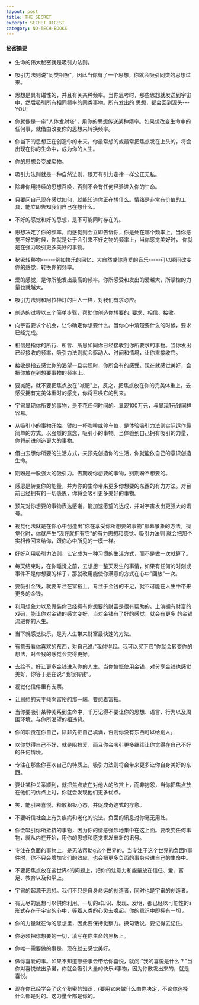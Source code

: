 ```yaml
---
layout: post
title: THE SECRET
excerpt: SECRET DIGEST
category: NO-TECH-BOOKS
---
```


#### 秘密摘要

- 生命的伟大秘密就是吸引力法则。
- 吸引力法则说"同类相吸"。因此当你有了一个思想，你就会吸引同类的思想过来。
- 思想是具有磁性的，并且有关某种频率。当你思考时，那些思想就发送到宇宙中，然后吸引所有相同频率的同类事物。所有发出的
  思想，都会回到源头---YOU!
- 你就像是一座"人体发射塔"，用你的思想传送某种频率。如果想改变生命中的任何事，就借由改变你的思想来转换频率。
- 你当下的思想正在创造你的未来。你最常想的或最常把焦点发在上头的，将会出现在你的生命中，成为你的人生。
- 你的思想会变成实物。
  
- 吸引力法则就是一种自然法则，跟万有引力定律一样公正无私。
- 除非你用持续的思想召唤，否则不会有任何经验进入你的生命。
- 只要问自己现在感觉如何，就能知道你正在想什么。情绪是非常有价值的工具，能立即告知我们自己在想什么。
- 不好的感觉和好的思想，是不可能同时存在的。
- 思想决定了你的频率，而感觉则会立即告诉你，你是处在哪个频率上。当你感觉不好的时候，你就是处于会引来不好之物的频率上，当你感觉美好时，
  你就是在强力吸引更多美好的事物。
- 秘密转移物------例如快乐的回忆、大自然或你喜爱的音乐-----可以瞬间改变你的感觉，转换你的频率。
- 爱的感觉，是你所能发出最高的频率。你所感受和发出的爱越大，所掌控的力量也就越大。

- 吸引力法则和阿拉神灯的巨人一样，对我们有求必应。
- 创造的过程以三个简单步骤，帮助你创造你想要的: 要求、相信、接收。
- 向宇宙要求个机会，让你确定你想要什么。当你心中清楚要什么的时候，要求已经完成。
- 相信是指你的所行、所言、所思如同你已经接收到你所要求的事物。当你发出已经接收的频率，吸引力法则就会驱动人、时间和情境，让你来接收它。
- 接收是指去感觉你的渴望一旦实现时，你所会有的感受。现在就感觉美好，会把你放在到想要事物的频率上。
- 要减肥，就不要把焦点放在"减肥"上，反之，把焦点放在你的完美体重上。去感受拥有完美体重时的感觉，你将召唤它的到来。
- 宇宙显现你所要的事物，是不花任何时间的。显现100万元，与显现1元钱同样容易。
- 从吸引小的事物开始，譬如一杯咖啡或停车位，是体验吸引力法则实际运作最简单的方式。以强烈的意念，吸引小的事物。当体验到自己拥有吸引的力量，你将前进创造更大的事物。
- 借由去想你所要的生活方式，来预先创造你的生活，你就能依自己的意识创造生命。


- 期盼是一股强大的吸引力。去期盼你想要的事物，别期盼不想要的。
- 感恩是转变你的能量，并为你的生命带来更多你想要的东西的有力方法。对目前已经拥有的一切感恩，你将会吸引更多美好的事物。
- 预先对你想要的事物表达感谢，能加速愿望的达成，并对宇宙发出更强大的讯号。
- 视觉化法就是在你心中创造出"你在享受你所想要的事物"那幕景象的方法。视觉化时，你就产生"现在就拥有它"的有力思想和感觉。吸引力法则
  就会把那个实相传回来给你，跟你心中所见的一模一样。
- 好好利用吸引力法则，让它成为一种习惯的生活方式，而不是做一次就算了。
- 每天结束时，在你睡觉之前，去想想一整天发生的事情，如果有任何的时刻或事件不是你想要的样子，那就改用能使你满意的方式在心中"回放"一次。


- 要吸引金钱，就要专注在富裕上。专注于金钱的不足，就不可能在人生中带来更多的金钱。
- 利用想象力以及假装你已经拥有你想要的财富是很有帮助的。上演拥有财富的戏码，能让你对金钱的感觉变好，当对金钱有了好的感觉，就会有更多
  的金钱流进你的人生。
- 当下就感觉快乐，是为人生带来财富最快速的方法。
- 有意去看你喜欢的东西，对自己说:"我付得起。我可以买下它"你就会转变你的想法，对金钱的感觉会变得更好。
- 去给予，好让更多金钱进入你的人生。当你慷慨使用金钱，对分享金钱也感觉美好，你等于是在说:"我很有钱"。
- 视觉化信件里有支票。
- 让思想的天平倾向富裕的那一端。要想着富裕。


- 当你要吸引某种关系到生命中，千万记得不要让你的思想、语言、行为以及周围环境，与你所渴望的相违背。
- 你的职责在你自己，除非先把自己填满，否则你没有东西可以给别人。
- 以你觉得自己不好，就是阻挡爱，而且你会吸引更多继续让你觉得在自己不好的任何情境。
- 专注在那些你喜欢自己的特质上，吸引力法则将会带来更多让你自身美好的东西。
- 要让某种关系顺利，就把焦点放在对他人的欣赏上，而非抱怨，当你把焦点放在他们的优点上时，你就会发现他们更多优点。


- 笑，能引来喜悦，释放积极心态，并促成奇迹式的疗愈。
- 不要听信社会上有关疾病和老化的说法。负面的讯息对你毫无用处。

- 你会吸引你所抵抗的事物，因为你的情感强烈地集中在这上面。要改变任何事物，就从内在开始，用你的思想和感觉来发出新的讯号。
- 专注在负面的事物上，是无法帮助g这个世界的。当专注于这个世界的负面h事件时，你不只会增加它们的效应，也会把更多负面的事务带进自己的生命中。
- 不要把焦点放在这世界s的问题上，把你的注意力和能量放在信任、爱、富足、教育以及和平上。

- 宇宙的起源于思想。我们不只是自身命运的创造者，同时也是宇宙的创造者。
- 有无尽的思想可以供你利用。一切的s知识、发现、发明，都已经以可能性的s形式存在于宇宙的心中，等着人类的心灵去唤起。你的意识中即拥有一切 。
- 你的力量就在你的思想里，因此要保持觉察力。换句话说，要记得去记住。


- 你必须把你想要的一切，填写在你生命的黑板上。
- 你唯一需要做的事是，现在就去感觉美好。
- 做你喜爱的事。如果不知道哪些事会带给你喜悦，就问:"我的喜悦是什么？"当你对喜悦做出承诺，你就会吸引大量的快乐d事物，因为你散发出来的，就是喜悦。
- 现在你已经学会了这个秘密的知识，r要用它来做什么由你决定，不论你选择什么都是对的。这力量全部是你的。
